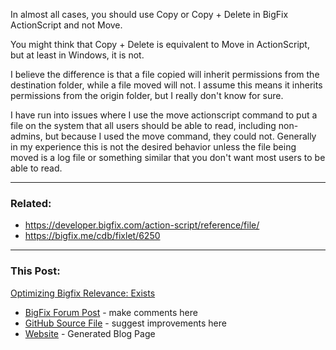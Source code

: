 In almost all cases, you should use Copy or Copy + Delete in BigFix ActionScript and not Move.

You might think that Copy + Delete is equivalent to Move in ActionScript, but at least in Windows, it is not.

I believe the difference is that a file copied will inherit permissions from the destination folder, while a file moved will not. I assume this means it inherits permissions from the origin folder, but I really don't know for sure.

I have run into issues where I use the move actionscript command to put a file on the system that all users should be able to read, including non-admins, but because I used the move command, they could not. Generally in my experience this is not the desired behavior unless the file being moved is a log file or something similar that you don't want most users to be able to read.



----------

### Related:

- https://developer.bigfix.com/action-script/reference/file/
- https://bigfix.me/cdb/fixlet/6250

----------

### This Post:

[Optimizing Bigfix Relevance: Exists](https://forum.bigfix.com/t/always-use-copy-never-use-move-in-actionscript/23075)

- [BigFix Forum Post](https://forum.bigfix.com/t/always-use-copy-never-use-move-in-actionscript/23075) - make comments here
- [GitHub Source File](https://github.com/jgstew/jgstew.github.io/blob/master/_posts/2017-10-09-always-use-copy%2C-never-use-move.md) - suggest improvements here
- [Website](http://jgstew.github.io/bigfix/2017/10/09/always-use-copy,-never-use-move.html) - Generated Blog Page
